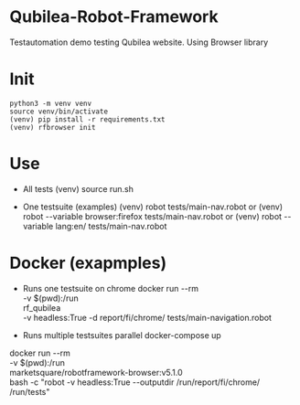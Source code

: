 # Qubilea-Robot-Framework
 Testautomation demo testing Qubilea website. Using Browser library

 # Init
    python3 -m venv venv
    source venv/bin/activate
    (venv) pip install -r requirements.txt
    (venv) rfbrowser init

 # Use
 - All tests
  (venv) source run.sh 

 - One testsuite (examples) 
  (venv) robot tests/main-nav.robot
 or
  (venv) robot --variable browser:firefox tests/main-nav.robot
 or
  (venv) robot --variable lang:en/ tests/main-nav.robot

# Docker (exapmples)
- Runs one testsuite on chrome
  docker run --rm \
  -v $(pwd):/run \
  rf_qubilea \
  -v headless:True -d report/fi/chrome/ tests/main-navigation.robot

- Runs multiple testsuites parallel
  docker-compose up

docker run --rm \
  -v $(pwd):/run \
    marketsquare/robotframework-browser:v5.1.0 \
      bash -c "robot -v headless:True --outputdir /run/report/fi/chrome/ /run/tests"

